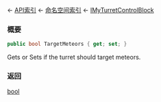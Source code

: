 ← [API索引](Api-Index) ← [命名空间索引](Namespace-Index) ← [IMyTurretControlBlock](SpaceEngineers.Game.ModAPI.Ingame.IMyTurretControlBlock)

### 概要

```csharp
public bool TargetMeteors { get; set; }
```

Gets or Sets if the turret should target meteors.

### 返回

[bool](https://docs.microsoft.com/en-us/dotnet/api/System.Boolean?view=netframework-4.6)

